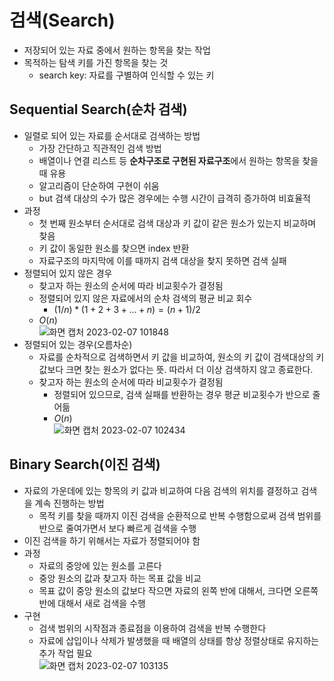 # 검색(Search)
- 저장되어 있는 자료 중에서 원하는 항목을 찾는 작업
- 목적하는 탐색 키를 가진 항목을 찾는 것
  - search key: 자료를 구별하여 인식할 수 있는 키

## Sequential Search(순차 검색)
- 일렬로 되어 있는 자료를 순서대로 검색하는 방법
  - 가장 간단하고 직관적인 검색 방법
  - 배열이나 연결 리스트 등 **순차구조로 구현된 자료구조**에서 원하는 항목을 찾을 때 유용
  - 알고리즘이 단순하여 구현이 쉬움
  - but 검색 대상의 수가 많은 경우에는 수행 시간이 급격히 증가하여 비효율적
- 과정
  - 첫 번째 원소부터 순서대로 검색 대상과 키 값이 같은 원소가 있는지 비교하며 찾음
  - 키 값이 동일한 원소를 찾으면 index 반환
  - 자료구조의 마지막에 이를 때까지 검색 대상을 찾지 못하면 검색 실패
- 정렬되어 있지 않은 경우
  - 찾고자 하는 원소의 순서에 따라 비교횟수가 결정됨
  - 정렬되어 있지 않은 자료에서의 순차 검색의 평균 비교 회수
    - $(1/n)*(1+2+3+...+n) = (n+1)/2$
  - $O(n)$  
![화면 캡처 2023-02-07 101848](https://user-images.githubusercontent.com/108309396/217123639-c569a0b4-43e3-432d-b3e2-f3915a9b6837.png)
- 정렬되어 있는 경우(오름차순)
  - 자료를 순차적으로 검색하면서 키 값을 비교하여, 원소의 키 값이 검색대상의 키 값보다 크면 찾는 원소가 없다는 뜻. 따라서 더 이상 검색하지 않고 종료한다.
  - 찾고자 하는 원소의 순서에 따라 비교횟수가 결정됨
    - 정렬되어 있으므로, 검색 실패를 반환하는 경우 평균 비교횟수가 반으로 줄어듦
    - $O(n)$    
![화면 캡처 2023-02-07 102434](https://user-images.githubusercontent.com/108309396/217124339-79c7c210-bc64-486b-a6a8-29d4180472a1.png)

## Binary Search(이진 검색)
- 자료의 가운데에 있는 항목의 키 값과 비교하여 다음 검색의 위치를 결정하고 검색을 계속 진행하는 방법
  - 목적 키를 찾을 때까지 이진 검색을 순환적으로 반복 수행함으로써 검색 범위를 반으로 줄여가면서 보다 빠르게 검색을 수행
- 이진 검색을 하기 위해서는 자료가 정렬되어야 함
- 과정
  - 자료의 중앙에 있는 원소를 고른다
  - 중앙 원소의 값과 찾고자 하는 목표 값을 비교
  - 목표 값이 중앙 원소의 값보다 작으면 자료의 왼쪽 반에 대해서, 크다면 오른쪽 반에 대해서 새로 검색을 수행
- 구현
  - 검색 범위의 시작점과 종료점을 이용하여 검색을 반복 수행한다  
  - 자료에 삽입이나 삭제가 발생했을 때 배열의 상태를 항상 정렬상태로 유지하는 추가 작업 필요  
![화면 캡처 2023-02-07 103135](https://user-images.githubusercontent.com/108309396/217125262-f6005fde-ef70-4f2d-af24-294f86c5d733.png)
